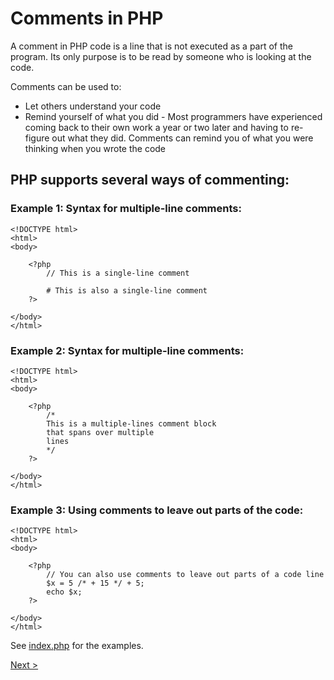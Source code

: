 # Comments in PHP

A comment in PHP code is a line that is not executed as a part of the program. Its only purpose is to be read by someone who is looking at the code.

Comments can be used to:

- Let others understand your code
- Remind yourself of what you did - Most programmers have experienced coming back to their own work a year or two later and having to re-figure out what they did. Comments can remind you of what you were thinking when you wrote the code

## PHP supports several ways of commenting:

### Example 1: Syntax for multiple-line comments:

```
<!DOCTYPE html>
<html>
<body>

    <?php
        // This is a single-line comment

        # This is also a single-line comment
    ?>

</body>
</html> 
```

### Example 2: Syntax for multiple-line comments:
```
<!DOCTYPE html>
<html>
<body>

    <?php
        /*
        This is a multiple-lines comment block
        that spans over multiple
        lines
        */
    ?>

</body>
</html> 
```


### Example 3: Using comments to leave out parts of the code:
```
<!DOCTYPE html>
<html>
<body>

    <?php
        // You can also use comments to leave out parts of a code line
        $x = 5 /* + 15 */ + 5;
        echo $x;
    ?>

</body>
</html> 
```

See [index.php](index.php) for the examples.

[Next >](../4.%20Variables/README.md)